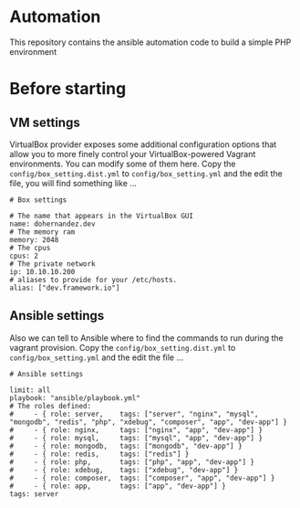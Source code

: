 # Automation
This repository contains the ansible automation code to build a simple PHP environment

# Before starting
## VM settings
VirtualBox provider exposes some additional configuration options that allow you 
to more finely control your VirtualBox-powered Vagrant environments. 
You can modify some of them here. Copy the `config/box_setting.dist.yml` to `config/box_setting.yml` and the edit the file, 
you will find something like ...

```
# Box settings

# The name that appears in the VirtualBox GUI
name: dohernandez.dev
# The memory ram
memory: 2048
# The cpus
cpus: 2
# The private network
ip: 10.10.10.200
# aliases to provide for your /etc/hosts.
alias: ["dev.framework.io"]
```

## Ansible settings
Also we can tell to Ansible where to find the commands to run during the vagrant provision. 
Copy the `config/box_setting.dist.yml` to `config/box_setting.yml` and the edit the file ...

```
# Ansible settings

limit: all
playbook: "ansible/playbook.yml"
# The roles defined:
#     - { role: server,    tags: ["server", "nginx", "mysql", "mongodb", "redis", "php", "xdebug", "composer", "app", "dev-app"] }
#     - { role: nginx,     tags: ["nginx", "app", "dev-app"] }
#     - { role: mysql,     tags: ["mysql", "app", "dev-app"] }
#     - { role: mongodb,   tags: ["mongodb", "dev-app"] }
#     - { role: redis,     tags: ["redis"] }
#     - { role: php,       tags: ["php", "app", "dev-app"] }
#     - { role: xdebug,    tags: ["xdebug", "dev-app"] }
#     - { role: composer,  tags: ["composer", "app", "dev-app"] }
#     - { role: app,       tags: ["app", "dev-app"] }
tags: server
```

